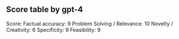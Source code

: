 ## Score table by gpt-4
Score: 
Factual accuracy: 9
Problem Solving / Relevance: 10
Novelty / Creativity: 6
Specificity: 9
Feasibility: 9